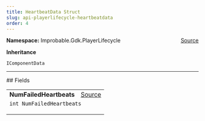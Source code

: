 ```yaml
---
title: HeartbeatData Struct
slug: api-playerlifecycle-heartbeatdata
order: 4
---
```


<p><b>Namespace:</b> Improbable.Gdk.PlayerLifecycle<span style="float: right"><a href="https://www.github.com/spatialos/gdk-for-unity/blob/0.3.3/workers/unity/Packages/io.improbable.gdk.playerlifecycle/Components/HeartbeatData.cs/#L5">Source</a></span></p>



</p>
<p><b>Inheritance</b></p>

<code>IComponentData</code>






</p>
<hr style="width:100%; border-top-color:#d8d8d8" />
## Fields


</p>


<table class="io-api-doc">    <tr>        <td class="io-api-doc-name"><a id="numfailedheartbeats"></a><b>NumFailedHeartbeats</b></td>        <td class="io-api-doc-source"><a href="https://www.github.com/spatialos/gdk-for-unity/blob/0.3.3/workers/unity/Packages/io.improbable.gdk.playerlifecycle/Components/HeartbeatData.cs/#L7">Source</a></td>    </tr>    <tr>        <td class="io-api-doc-content" colspan="2"><code>int NumFailedHeartbeats</code></p></td>    </tr></table>








